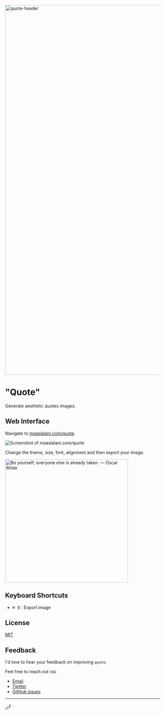 <img width="1200" alt="quote-header" src="https://github.com/maaslalani/quote/assets/42545625/e438ac8c-96c2-43df-9ab8-402904ccf890">


# "Quote"

Generate aesthetic quotes images.

## Web Interface

Navigate to [maaslalani.com/quote](https://maaslalani.com/quote).

![Screenshot of maaslalani.com/quote](https://github.com/maaslalani/quote/assets/42545625/0d088df5-48ff-4d1b-8dc4-0fdc6aba1d01)

Change the theme, size, font, alignment and then export your image.

<img width="400" alt="Be yourself; everyone else is already taken. — Oscar Wilde" src="https://github.com/maaslalani/quote/assets/42545625/a2a03bca-7546-4864-9ea8-8286a035043f" />


## Keyboard Shortcuts

* <kbd>⌘ E</kbd> : Export image

## License

[MIT](https://github.com/maaslalani/invoice/blob/master/LICENSE)

## Feedback

I'd love to hear your feedback on improving `quote`.

Feel free to reach out via:
* [Email](mailto:maas@lalani.dev)
* [Twitter](https://twitter.com/maaslalani)
* [GitHub issues](https://github.com/maaslalani/invoice/issues/new)

---

<sub><sub>z</sub></sub><sub>z</sub>z
